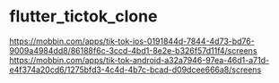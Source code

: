 # flutter_tictok_clone

https://mobbin.com/apps/tik-tok-ios-0191844d-7844-4d73-bd76-9009a4984dd8/86188f6c-3ccd-4bd1-8e2e-b326f57d11f4/screens
https://mobbin.com/apps/tik-tok-android-a32a7946-97ea-46d1-a71d-e4f374a20cd6/1275bfd3-4c4d-4b7c-bcad-d09dcee666a8/screens